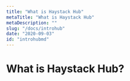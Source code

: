 ```yaml
---
title: "What is Haystack Hub"
metaTitle: "What is Haystack Hub"
metaDescription: ""
slug: "/docs/introhub"
date: "2020-09-03"
id: "introhubmd"
---
```


# What is Haystack Hub?